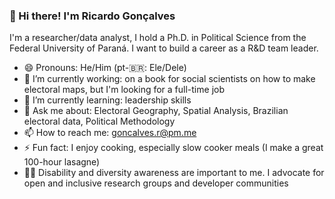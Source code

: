 ### 👋 Hi there! I'm Ricardo Gonçalves 

I'm a researcher/data analyst, I hold a Ph.D. in Political Science from the Federal University of Paraná. I want to build a career as a R&D team leader.


* 😄 Pronouns: He/Him (pt-🇧🇷: Ele/Dele)
* 🔭 I’m currently working: on a book for social scientists on how to make electoral maps, but I'm looking for a full-time job
* 🌱 I’m currently learning: leadership skills
* 💬 Ask me about: Electoral Geography, Spatial Analysis, Brazilian electoral data, Political Methodology
* 📫 How to reach me: goncalves.r@pm.me
* ⚡ Fun fact: I enjoy cooking, especially slow cooker meals (I make a great 100-hour lasagne)
* 🏳️‍🌈 Disability and diversity awareness are important to me. I advocate for open and inclusive research groups and developer communities








